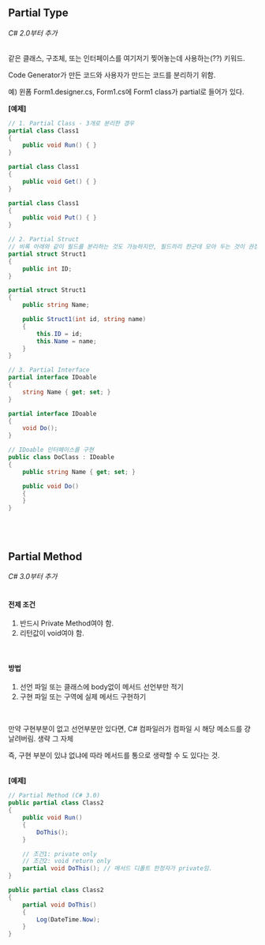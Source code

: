 ## Partial Type
_C# 2.0부터 추가_
</br>
</br>

같은 클래스, 구조체, 또는 인터페이스를 여기저기 찢어놓는데 사용하는(??) 키워드.
</br>

Code Generator가 만든 코드와 사용자가 만드는 코드를 분리하기 위함.
</br>

예) 윈폼 Form1.designer.cs, Form1.cs에 Form1 class가 partial로 들어가 있다.
</br>

**[예제]**
</br>

```cs
// 1. Partial Class - 3개로 분리한 경우
partial class Class1
{
    public void Run() { }
}

partial class Class1
{
    public void Get() { }
}

partial class Class1
{
    public void Put() { }
}

// 2. Partial Struct
// 비록 아래와 같이 필드를 분리하는 것도 가능하지만, 필드끼리 한군데 모아 두는 것이 권장사항이다
partial struct Struct1
{
    public int ID;
}

partial struct Struct1
{
    public string Name;

    public Struct1(int id, string name)
    {
        this.ID = id;
        this.Name = name;
    }
}

// 3. Partial Interface
partial interface IDoable
{
    string Name { get; set; }
}

partial interface IDoable
{
    void Do();
}

// IDoable 인터페이스를 구현
public class DoClass : IDoable
{
    public string Name { get; set; }

    public void Do()
    {
    }
}
```
</br>
</br>


## Partial Method
_C# 3.0부터 추가_
</br>
</br>

#### 전제 조건
1. 반드시 Private Method여야 함.
2. 리턴값이 void여야 함.
</br>

#### 방법
1. 선언 파일 또는 클래스에 body없이 메서드 선언부만 적기
2. 구현 파일 또는 구역에 실제 메서드 구현하기
</br>

만약 구현부분이 없고 선언부분만 있다면, C# 컴파일러가 컴파일 시 해당 메소드를 걍 날려버림. 생략 그 자체
</br>

즉, 구현 부분이 있냐 없냐에 따라 메서드를 통으로 생략할 수 도 있다는 것.
</br>
</br>

**[예제]**
```cs
// Partial Method (C# 3.0)
public partial class Class2
{
    public void Run()
    {
        DoThis();
    }

    // 조건1: private only
    // 조건2: void return only
    partial void DoThis(); // 메서드 디폴트 한정자가 private임.
}

public partial class Class2
{
    partial void DoThis()
    {
        Log(DateTime.Now);
    }
}
```
